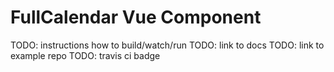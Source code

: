 
# FullCalendar Vue Component

TODO: instructions how to build/watch/run
TODO: link to docs
TODO: link to example repo
TODO: travis ci badge
